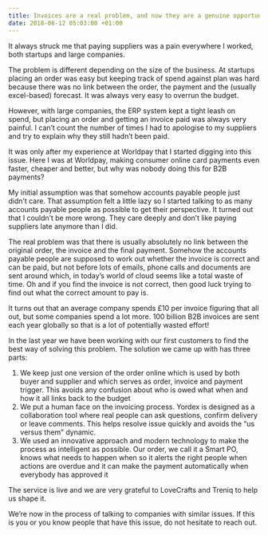 ```yaml
---
title: Invoices are a real problem, and now they are a genuine opportunity
date: 2018-06-12 05:03:00 +01:00
---
```


It always struck me that paying suppliers was a pain everywhere I worked, both startups and large companies.

The problem is different depending on the size of the business. At startups placing an order was easy but keeping track of spend against plan was hard because there was no link between the order, the payment and the (usually excel-based) forecast. It was always very easy to overrun the budget.

However, with large companies, the ERP system kept a tight leash on spend, but placing an order and getting an invoice paid was always very painful. I can’t count the number of times I had to apologise to my suppliers and try to explain why they still hadn’t been paid.

It was only after my experience at Worldpay that I started digging into this issue. Here I was at Worldpay, making consumer online card payments even faster, cheaper and better, but why was nobody doing this for B2B payments?

My initial assumption was that somehow accounts payable people just didn’t care. That assumption felt a little lazy so I started talking to as many accounts payable people as possible to get their perspective. It turned out that I couldn’t be more wrong. They care deeply and don’t like paying suppliers late anymore than I did.

The real problem was that there is usually absolutely no link between the original order, the invoice and the final payment. Somehow the accounts payable people are supposed to work out whether the invoice is correct and can be paid, but not before lots of emails, phone calls and documents are sent around which, in today’s world of cloud seems like a total waste of time. Oh and if you find the invoice is not correct, then good luck trying to find out what the correct amount to pay is.

It turns out that an average company spends £10 per invoice figuring that all out, but some companies spend a lot more. 100 billion B2B invoices are sent each year globally so that is a lot of potentially wasted effort!

In the last year we have been working with our first customers to find the best way of solving this problem. The solution we came up with has three parts:

1. We keep just one version of the order online which is used by both buyer and supplier and which serves as order, invoice and payment trigger. This avoids any confusion about who is owed what when and how it all links back to the budget
2. We put a human face on the invoicing process. Yordex is designed as a collaboration tool where real people can ask questions, confirm delivery or leave comments. This helps resolve issue quickly and avoids the “us versus them” dynamic.
3. We used an innovative approach and modern technology to make the process as intelligent as possible. Our order, we call it a Smart PO, knows what needs to happen when so it alerts the right people when actions are overdue and it can make the payment automatically when everybody has approved it

The service is live and we are very grateful to LoveCrafts and Treniq to help us shape it.

We’re now in the process of talking to companies with similar issues. If this is you or you know people that have this issue, do not hesitate to reach out.